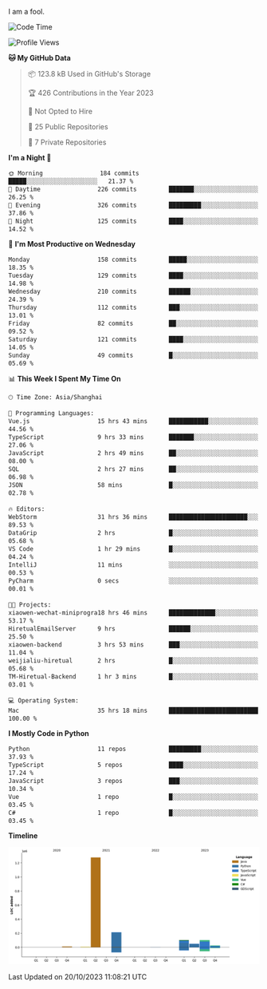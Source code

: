 I am a fool.

<!--START_SECTION:waka-->
![Code Time](http://img.shields.io/badge/Code%20Time-809%20hrs%2039%20mins-blue)

![Profile Views](http://img.shields.io/badge/Profile%20Views-0-blue)

**🐱 My GitHub Data** 

> 📦 123.8 kB Used in GitHub's Storage 
 > 
> 🏆 426 Contributions in the Year 2023
 > 
> 🚫 Not Opted to Hire
 > 
> 📜 25 Public Repositories 
 > 
> 🔑 7 Private Repositories 
 > 
**I'm a Night 🦉** 

```text
🌞 Morning                184 commits         █████░░░░░░░░░░░░░░░░░░░░   21.37 % 
🌆 Daytime                226 commits         ███████░░░░░░░░░░░░░░░░░░   26.25 % 
🌃 Evening                326 commits         █████████░░░░░░░░░░░░░░░░   37.86 % 
🌙 Night                  125 commits         ████░░░░░░░░░░░░░░░░░░░░░   14.52 % 
```
📅 **I'm Most Productive on Wednesday** 

```text
Monday                   158 commits         █████░░░░░░░░░░░░░░░░░░░░   18.35 % 
Tuesday                  129 commits         ████░░░░░░░░░░░░░░░░░░░░░   14.98 % 
Wednesday                210 commits         ██████░░░░░░░░░░░░░░░░░░░   24.39 % 
Thursday                 112 commits         ███░░░░░░░░░░░░░░░░░░░░░░   13.01 % 
Friday                   82 commits          ██░░░░░░░░░░░░░░░░░░░░░░░   09.52 % 
Saturday                 121 commits         ████░░░░░░░░░░░░░░░░░░░░░   14.05 % 
Sunday                   49 commits          █░░░░░░░░░░░░░░░░░░░░░░░░   05.69 % 
```


📊 **This Week I Spent My Time On** 

```text
🕑︎ Time Zone: Asia/Shanghai

💬 Programming Languages: 
Vue.js                   15 hrs 43 mins      ███████████░░░░░░░░░░░░░░   44.56 % 
TypeScript               9 hrs 33 mins       ███████░░░░░░░░░░░░░░░░░░   27.06 % 
JavaScript               2 hrs 49 mins       ██░░░░░░░░░░░░░░░░░░░░░░░   08.00 % 
SQL                      2 hrs 27 mins       ██░░░░░░░░░░░░░░░░░░░░░░░   06.98 % 
JSON                     58 mins             █░░░░░░░░░░░░░░░░░░░░░░░░   02.78 % 

🔥 Editors: 
WebStorm                 31 hrs 36 mins      ██████████████████████░░░   89.53 % 
DataGrip                 2 hrs               █░░░░░░░░░░░░░░░░░░░░░░░░   05.68 % 
VS Code                  1 hr 29 mins        █░░░░░░░░░░░░░░░░░░░░░░░░   04.24 % 
IntelliJ                 11 mins             ░░░░░░░░░░░░░░░░░░░░░░░░░   00.53 % 
PyCharm                  0 secs              ░░░░░░░░░░░░░░░░░░░░░░░░░   00.01 % 

🐱‍💻 Projects: 
xiaowen-wechat-miniprogra18 hrs 46 mins      █████████████░░░░░░░░░░░░   53.17 % 
HiretualEmailServer      9 hrs               ██████░░░░░░░░░░░░░░░░░░░   25.50 % 
xiaowen-backend          3 hrs 53 mins       ███░░░░░░░░░░░░░░░░░░░░░░   11.04 % 
weijialiu-hiretual       2 hrs               █░░░░░░░░░░░░░░░░░░░░░░░░   05.68 % 
TM-Hiretual-Backend      1 hr 3 mins         █░░░░░░░░░░░░░░░░░░░░░░░░   03.01 % 

💻 Operating System: 
Mac                      35 hrs 18 mins      █████████████████████████   100.00 % 
```

**I Mostly Code in Python** 

```text
Python                   11 repos            █████████░░░░░░░░░░░░░░░░   37.93 % 
TypeScript               5 repos             ████░░░░░░░░░░░░░░░░░░░░░   17.24 % 
JavaScript               3 repos             ███░░░░░░░░░░░░░░░░░░░░░░   10.34 % 
Vue                      1 repo              █░░░░░░░░░░░░░░░░░░░░░░░░   03.45 % 
C#                       1 repo              █░░░░░░░░░░░░░░░░░░░░░░░░   03.45 % 
```



**Timeline**

![Lines of Code chart](https://raw.githubusercontent.com/VeejaLiu/VeejaLiu/master/assets/bar_graph.png)


 Last Updated on 20/10/2023 11:08:21 UTC
<!--END_SECTION:waka-->
